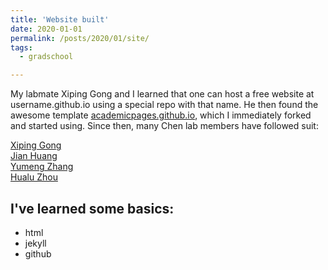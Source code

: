 ```yaml
---
title: 'Website built'
date: 2020-01-01
permalink: /posts/2020/01/site/
tags:
  - gradschool

---
```


My labmate Xiping Gong and I learned that one can host a free website at username.github.io using a special repo with that name. He then found the awesome template [academicpages.github.io](https://academicpages.github.io), which I immediately forked and started using. Since then, many Chen lab members have followed suit:

[Xiping Gong](https://xipinggong.com)
<br>
[Jian Huang](https://huang-jian.com)
<br>
[Yumeng Zhang](https://yumzhang17.github.io)
<br>
[Hualu Zhou](https://zhouhualu.com)

I've learned some basics:
-------------------
* html
* jekyll
* github
